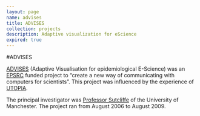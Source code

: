 ```yaml
---
layout: page
name: advises
title: ADVISES
collection: projects
description: Adaptive visualization for eScience
expired: true
---
```


#ADVISES

[ADVISES](http://www.allhands.org.uk/2007/proceedings/papers/818.pdf) (Adaptive Visualisation for epidemiological E-Science) was an [EPSRC](http://www.epsrc.ac.uk/)
funded project to “create a new way of communicating with computers for scientists”.
This project was influenced by the experience of [UTOPIA](http://www.mygrid.org.uk/tools/rich-clients/utopia/).

The principal investigator was [Professor Sutcliffe](http://www.manchester.ac.uk/) of the University of Manchester. The project ran from August 2006 to August 2009.